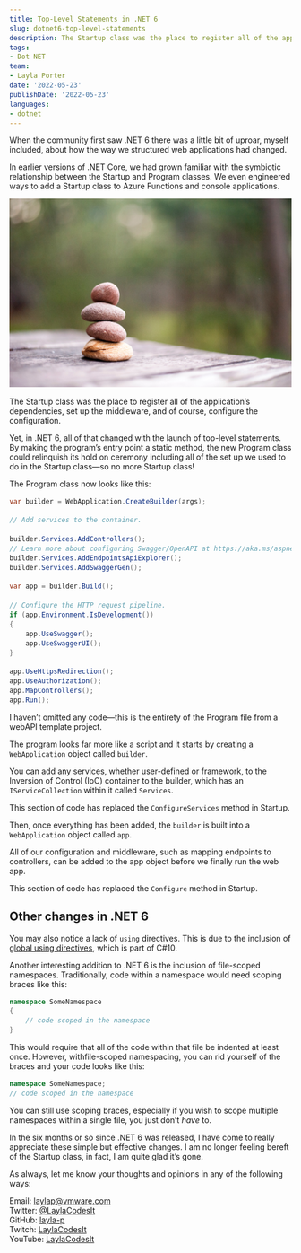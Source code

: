 ```yaml
---
title: Top-Level Statements in .NET 6
slug: dotnet6-top-level-statements
description: The Startup class was the place to register all of the application’s dependencies, set up the middleware, and of course, configure the configuration. Yet, in .NET 6, all of that changed with the launch of top-level statements.
tags:
- Dot NET
team:
- Layla Porter
date: '2022-05-23'
publishDate: '2022-05-23'
languages:
- dotnet
---
```


When the community first saw .NET 6 there was a little bit of uproar, myself included, about how the way we structured web applications had changed.

In earlier versions of .NET Core, we had grown familiar with the symbiotic relationship between the Startup and Program classes. We even engineered ways to add a Startup class to Azure Functions and console applications.

![Cover image of a stack of four rocks on a wooden table](images/cover.jpg)

The Startup class was the place to register all of the application’s dependencies, set up the middleware, and of course, configure the configuration.

Yet, in .NET 6, all of that changed with the launch of top-level statements. By making the program’s entry point a static method, the new Program class could relinquish its hold on ceremony including all of the set up we used to do in the Startup class—so no more Startup class!

The Program class now looks like this:

``` csharp
var builder = WebApplication.CreateBuilder(args);

// Add services to the container.

builder.Services.AddControllers();
// Learn more about configuring Swagger/OpenAPI at https://aka.ms/aspnetcore/swashbuckle
builder.Services.AddEndpointsApiExplorer();
builder.Services.AddSwaggerGen();

var app = builder.Build();

// Configure the HTTP request pipeline.
if (app.Environment.IsDevelopment())
{
    app.UseSwagger();
    app.UseSwaggerUI();
}

app.UseHttpsRedirection();
app.UseAuthorization();
app.MapControllers();
app.Run();
```
I haven’t omitted any code—this is the entirety of the Program file from a webAPI template project.

The program looks far more like a script and it starts by creating a `WebApplication` object called `builder`.

You can add any services, whether user-defined or framework, to the Inversion of Control (IoC) container to the builder, which has an `IServiceCollection` within it called `Services`.

This section of code has replaced the `ConfigureServices` method in Startup.

Then, once everything has been added, the `builder` is built into a `WebApplication` object called `app`.  

All of our configuration and middleware, such as mapping endpoints to controllers, can be added to the app object before we finally run the web app.

This section of code has replaced the `Configure` method in Startup.

## Other changes in .NET 6

You may also notice a lack of `using` directives. This is due to the inclusion of [global using directives](/blog/new-global-usings-in-csharp-10/), which is part of C#10.

Another interesting addition to .NET 6 is the inclusion of file-scoped namespaces. Traditionally, code within a namespace would need scoping braces like this:

```csharp
namespace SomeNamespace
{
    // code scoped in the namespace
}
```

This would require that all of the code within that file  be indented at least once. However, withfile-scoped namespacing, you can rid yourself of the braces and your code looks like this:

```csharp
namespace SomeNamespace;
// code scoped in the namespace
```

You can still use scoping braces, especially if you wish to scope multiple namespaces within a single file, you just don’t *have* to.

In the six months or so since .NET 6 was released, I have come to really appreciate these simple but effective changes. I am no longer feeling bereft of the Startup class, in fact, I am quite glad it’s gone.

As always, let me know your thoughts and opinions in any of the following ways:

Email: [laylap@vmware.com](mailto:laylap@vmware.com)  
Twitter: [@LaylaCodesIt](http://twitter.com/laylacodesit)  
GitHub: [layla-p](https://github.com/Layla-P)  
Twitch: [LaylaCodesIt](https://www.twitch.tv/laylacodesit/)  
YouTube: [LaylaCodesIt](https://www.youtube.com/channel/UCrgujxhBlukMz4YH-o1cogQ)  